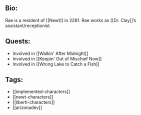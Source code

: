 ## Bio:

Rae is a resident of [[Newt]] in 2281.
Rae works as [[Dr. Clay]]’s assistant/receptionist.

## Quests:

- Involved in [[Walkin' After Midnight]]
- Involved in [[Keepin' Out of Mischief Now]]
- Involved in [[Wrong Lake to Catch a Fish]]

## Tags:

- [[implemented-characters]]
- [[newt-characters]]
- [[liberti-characters]]
- [[arizonadev]]